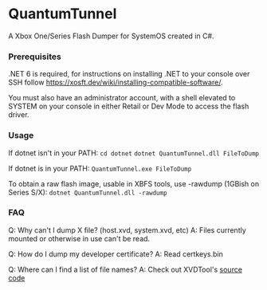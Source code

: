 # QuantumTunnel
A Xbox One/Series Flash Dumper for SystemOS created in C#.

### Prerequisites
.NET 6 is required, for instructions on installing .NET to your console over SSH follow https://xosft.dev/wiki/installing-compatible-software/.

You must also have an administrator account, with a shell elevated to SYSTEM on your console in either Retail or Dev Mode to access the flash driver. 

### Usage
If dotnet isn't in your PATH:
`cd dotnet`
`dotnet QuantumTunnel.dll FileToDump`

If dotnet is in your PATH:
`QuantumTunnel.exe FileToDump`

To obtain a raw flash image, usable in XBFS tools, use -rawdump (1GBish on Series S/X):
`dotnet QuantumTunnel.dll -rawdump`

### FAQ
Q: Why can't I dump X file? (host.xvd, system.xvd, etc)
A: Files currently mounted or otherwise in use can't be read.

Q: How do I dump my developer certificate?
A: Read certkeys.bin

Q: Where can I find a list of file names?
A: Check out XVDTool's [source code](https://github.com/emoose/xvdtool/blob/master/LibXboxOne/NAND/XbfsFile.cs#L13)

